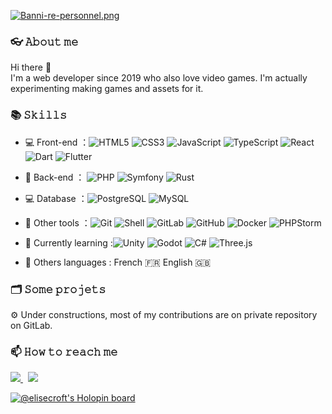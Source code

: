 [![Banni-re-personnel.png](https://i.postimg.cc/x1prx0tP/Copie-de-Banni-re-personnel.png)](https://postimg.cc/pmj1ytN9)

### 👓 𝙰𝚋𝚘𝚞𝚝 𝚖𝚎

Hi there 👋    
I'm a web developer since 2019 who also love video games. I'm actually experimenting making games and assets for it.


### 📚 𝚂𝚔𝚒𝚕𝚕𝚜

- 💻 Front-end ：![HTML5](https://img.shields.io/badge/-HTML5-E34F26?style=flat-circle&logo=html5&logoColor=white) ![CSS3](https://img.shields.io/badge/-CSS3-1572B6?style=flat-circle&logo=css3&logoColor=white) ![JavaScript](https://img.shields.io/badge/-JavaScript-F7DF1E?style=flat-circle&logo=javascript&logoColor=white) ![TypeScript](https://img.shields.io/badge/TypeScript-007ACC?style=flat-circle&logo=typescript&logoColor=white) ![React](https://img.shields.io/badge/React-20232A?style=flat-circle&logo=react&logoColor=61DAFBE) ![Dart](https://img.shields.io/badge/Dart-0175C2?style=flat-circle&logo=dart&logoColor=white) ![Flutter](https://img.shields.io/badge/Flutter-02569B?style=flat-circle&logo=flutter&logoColor=white)

- 🔭 Back-end ： ![PHP](https://img.shields.io/badge/PHP-777BB4?style=flat-circle&logo=php&logoColor=white) ![Symfony](https://img.shields.io/badge/Symfony-100000?style=flat-circle&logo=symfony&logoColor=white) ![Rust](https://img.shields.io/badge/-Rust-black?style=flat-circle&logo=rust)

- 💻 Database ：![PostgreSQL](https://img.shields.io/badge/PostgreSQL-316192?style=flat-circle&logo=postgresql&logoColor=white) ![MySQL](https://img.shields.io/badge/-Mysql-4479A1?style=flat-circle&logo=mysql&logoColor=white)

- 🔧 Other tools ：![Git](https://img.shields.io/badge/-Git-F05032?style=flat-circle&logo=git&logoColor=white) ![Shell](https://img.shields.io/badge/-Shell-241F31?style=flat-circle&logo=gnometerminal&logoColor=white) ![GitLab](https://img.shields.io/badge/-GitLab-20232A?style=flat-circle&logo=GitLab) ![GitHub](https://img.shields.io/badge/-GitHub-black?style=flat-circle&logo=GitHub) ![Docker](https://img.shields.io/badge/-Docker-2496ED?style=flat-circle&logo=Docker&logoColor=white) ![PHPStorm](https://img.shields.io/badge/-PHPStorm-100000?style=flat-circle&logo=PHPStorm)

- 🌱 Currently learning :![Unity](https://img.shields.io/badge/Unity-100000?style=flat-circle&logo=unity&logoColor=white) ![Godot](https://img.shields.io/badge/Godot-478CBF?style=flat-circle&logo=godotengine&logoColor=white) ![C#](https://img.shields.io/badge/C%23-239120?style=flat-circle&logo=c&logoColor=white) ![Three.js](https://img.shields.io/badge/Three.js-000000?style=flat-circle&logo=threedotjs&logoColor=white)

- 💬 Others languages : French 🇫🇷 English 🇬🇧


### 🗂️ 𝚂𝚘𝚖𝚎 𝚙𝚛𝚘𝚓𝚎𝚝𝚜

⚙️ Under constructions, most of my contributions are on private repository on GitLab.


### 📫 𝙷𝚘𝚠 𝚝𝚘 𝚛𝚎𝚊𝚌𝚑 𝚖𝚎
<p>
	<a href="mailto:elise.guezel@protonmail.com">
		<img src="https://img.shields.io/badge/ProtonMail-8B89CC?style=for-the-badge&logo=protonmail&logoColor=white">
	</a>
  <span>&nbsp;</span>
  <a href="https://www.linkedin.com/in/elise-guezel/">
		<img src="https://img.shields.io/badge/-LINKEDIN-0077B5?style=for-the-badge&logo=linkedin&logoColor=white">
	</a>
</p>

[![@elisecroft's Holopin board](https://holopin.io/api/user/board?user=elisecroft)](https://holopin.io/@elisecroft)
